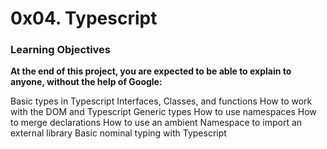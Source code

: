 <h1>0x04. Typescript</h1>

<h3>Learning Objectives</h3>
<strong>At the end of this project, you are expected to be able to explain to anyone, without the help of Google:</strong>

Basic types in Typescript
Interfaces, Classes, and functions
How to work with the DOM and Typescript
Generic types
How to use namespaces
How to merge declarations
How to use an ambient Namespace to import an external library
Basic nominal typing with Typescript
